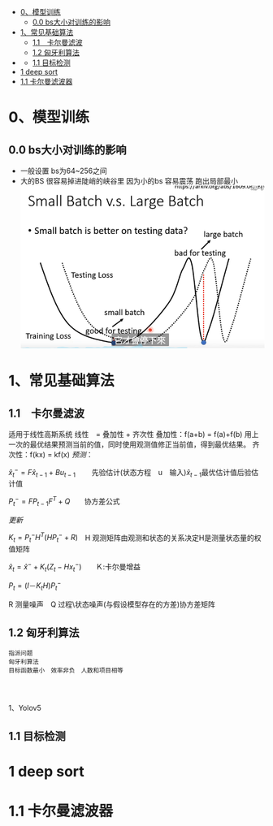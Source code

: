 <!--
 * @Author: hedaobaishui 896585355@qq.com
 * @Date: 2022-09-04 13:30:57
 * @LastEditors: hedaobaishui 896585355@qq.com
 * @LastEditTime: 2022-09-04 14:11:25
 * @FilePath: \AlgorithmEngineerBase\DL\0常见机器学习算法.md
 * @Description: 这是默认设置,请设置`customMade`, 打开koroFileHeader查看配置 进行设置: https://github.com/OBKoro1/koro1FileHeader/wiki/%E9%85%8D%E7%BD%AE
-->
<!-- TOC -->

- [0、模型训练](#0模型训练)
  - [0.0 bs大小对训练的影响](#00-bs大小对训练的影响)
- [1、常见基础算法](#1常见基础算法)
  - [1.1　卡尔曼滤波](#11卡尔曼滤波)
  - [1.2 匈牙利算法](#12-匈牙利算法)
- [](#)
  - [1.1 目标检测](#11-目标检测)
- [1 deep sort](#1-deep-sort)
- [1.1 卡尔曼滤波器](#11-卡尔曼滤波器)

<!-- /TOC -->
# 0、模型训练
## 0.0 bs大小对训练的影响
* 一般设置 bs为64~256之间
* 大的BS 很容易掉进陡峭的峡谷里 因为小的bs 容易震荡 跑出局部最小
![微观解释](../0picture/大bs和小bs对训练结果的影响的微观解释.png)
# 1、常见基础算法
## 1.1　卡尔曼滤波
适用于线性高斯系统
线性　= 叠加性 + 齐次性
叠加性：f(a+b) = f(a)+f(b)
用上一次的最优结果预测当前的值，同时使用观测值修正当前值，得到最优结果。
齐次性：f(kx) = kf(x)
*预测*： 

$\hat{x}_t^- = F\hat{x}_{t-1}+Bu_{t-1}$ 　　先验估计(状态方程　u　输入)$\hat{x}_{t-1}$最优估计值后验估计值

$P_t^- = FP_{t-1}F^T+Q$　　协方差公式

*更新*

$K_t = P_t^-H^T(HP_t^-+R)$　H 观测矩阵由观测和状态的关系决定H是测量状态量的权值矩阵

$\hat{x}_t = \hat{x}^- + K_t(Z_t-Hx_t^-)$　　Ｋ:卡尔曼增益

$P_t=(I－K_tH)P_t^-$

R 测量噪声　Q 过程\状态噪声(与假设模型存在的方差)协方差矩阵
## 1.2 匈牙利算法
    指派问题
    匈牙利算法
    目标函数最小　效率非负　人数和项目相等
    　
# 
1、Yolov5
## 1.1 目标检测
# 1 deep sort
# 1.1 卡尔曼滤波器